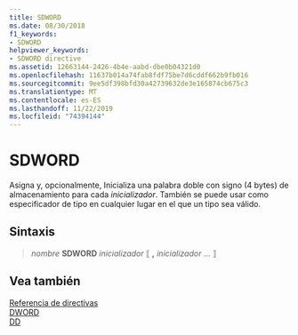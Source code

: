 ```yaml
---
title: SDWORD
ms.date: 08/30/2018
f1_keywords:
- SDWORD
helpviewer_keywords:
- SDWORD directive
ms.assetid: 12663144-2426-4b4e-aabd-dbe0b04321d0
ms.openlocfilehash: 11637b014a74fab8fdf75be7d6cddf662b9fb016
ms.sourcegitcommit: 9ee5df398bfd30a42739632de3e165874cb675c3
ms.translationtype: MT
ms.contentlocale: es-ES
ms.lasthandoff: 11/22/2019
ms.locfileid: "74394144"
---
```

# <a name="sdword"></a>SDWORD

Asigna y, opcionalmente, Inicializa una palabra doble con signo (4 bytes) de almacenamiento para cada *inicializador*. También se puede usar como especificador de tipo en cualquier lugar en el que un tipo sea válido.

## <a name="syntax"></a>Sintaxis

> *nombre* **SDWORD** *inicializador* ⟦ __,__ *inicializador* ... ⟧

## <a name="see-also"></a>Vea también

[Referencia de directivas](../../assembler/masm/directives-reference.md)\
[DWORD](../../assembler/masm/dword.md)\
[DD](../../assembler/masm/dd.md)
